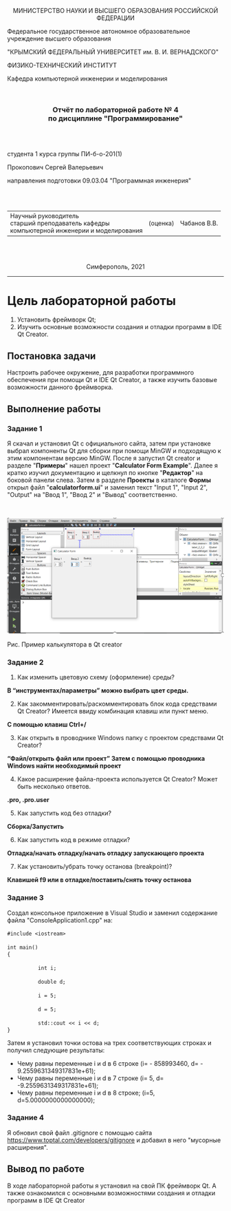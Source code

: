 <p align="center">МИНИСТЕРСТВО НАУКИ  И ВЫСШЕГО ОБРАЗОВАНИЯ РОССИЙСКОЙ ФЕДЕРАЦИИ<br>

Федеральное государственное автономное образовательное учреждение высшего образования<br>

"КРЫМСКИЙ ФЕДЕРАЛЬНЫЙ УНИВЕРСИТЕТ им. В. И. ВЕРНАДСКОГО"<br>

ФИЗИКО-ТЕХНИЧЕСКИЙ ИНСТИТУТ<br>

Кафедра компьютерной инженерии и моделирования</p>

<br>

<h3 align="center">Отчёт по лабораторной работе № 4<br> по дисциплине "Программирование"</h3>

<br><br>

<p>студента 1 курса группы ПИ-б-о-201(1)<br>


Прокопович Сергей Валерьевич<br>

направления подготовки 09.03.04 "Программная инженерия"</p>

<br><br>

<table>

<tr><td>Научный руководитель<br> старший преподаватель кафедры<br> компьютерной инженерии и моделирования</td>

<td>(оценка)</td>

<td>Чабанов В.В.</td>

</tr>

</table>

<br><br>

<p align="center">Симферополь, 2021</p>

<hr>

# Цель лабораторной работы

1. Установить фреймворк Qt;
2. Изучить основные возможности создания и отладки программ в IDE Qt Creator.

## Постановка задачи

Настроить рабочее окружение, для разработки программного обеспечения при помощи Qt и IDE Qt Creator, а также изучить базовые возможности данного фреймворка.

## Выполнение работы 

### **Задание 1**

Я скачал и установил Qt с официального сайта, затем при установке выбрал компоненты Qt для сборки при помощи MinGW и подходящую к этим компонентам версию MinGW. После  я запустил 	Qt creator и разделе "**Примеры**" нашел проект "**Calculator Form Example**". Далее я кратко изучил документацию и щелкнул по кнопке "**Редактор**" на боковой панели слева. Затем в разделе **Проекты** в каталоге **Формы** открыл файл "**calculatorform.ui**"  и заменил текст "Input 1", "Input 2", "Output" на "Ввод 1", "Ввод 2" и "Вывод" соответственно.

<br>

![](https://github.com/Pserega-sys/Programming/blob/master/Lab/04/screenshot/1.PNG)

Рис. Пример  калькулятора в Qt creator

### **Задание 2**

1. Как изменить цветовую схему (оформление) среды?

**В “инструментах/параметры” можно выбрать цвет среды.**

2. Как закомментировать/раскомментировать блок кода средствами Qt Creator? Имеется ввиду комбинация клавиш или пункт меню.

**С помощью клавиш Ctrl+/**

3. Как открыть в проводнике Windows папку с проектом средствами Qt Creator?

**“Файл/открыть файл или проект” Затем с помощью проводника Windows найти необходимый проект**

4. Какое расширение файла-проекта используется Qt Creator? Может быть несколько ответов.

**.pro, .pro.user**

5. Как запустить код без отладки?

**Сборка/Запустить**

6. Как запустить код в режиме отладки?

**Отладка/начать отладку/начать отладку запускающего проекта**

7. Как установить/убрать точку останова (breakpoint)?

**Клавишей f9 или в отладке/поставить/снять точку останова**

### **Задание 3**

Создал консольное приложение в Visual Studio и заменил содержание файла "ConsoleApplication1.cpp" на:

    #include <iostream>
    
    int main()
    {
    
              int i;
    
              double d;
    
              i = 5;
    
              d = 5;
    
              std::cout << i << d;
    }

Затем я установил точки остова на трех соответствующих строках и получил следующие результаты:

- Чему равны переменные i и d в 6     строке (i= - 858993460,            									           d= -     9.2559631349317831e+61);
- Чему равны переменные i и d в 7     строке (i= 5, d=     -9.2559631349317831e+61);
- Чему равны переменные i и d в 8     строке; (i=5, d=5.0000000000000000);

### **Задание 4**

Я обновил свой файл .gitignore c помощью сайта https://www.toptal.com/developers/gitignore и добавил в него "мусорные расширения".

## **Вывод по работе**

В ходе лабораторной работы я установил на свой ПК фреймворк Qt. А также ознакомился с основными возможностями создания и отладки программ в IDE Qt Creator